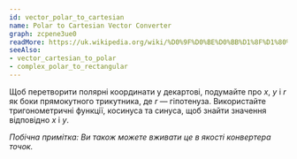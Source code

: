 ```yaml
---
id: vector_polar_to_cartesian
name: Polar to Cartesian Vector Converter
graph: zcpene3ue0
readMore: https://uk.wikipedia.org/wiki/%D0%9F%D0%BE%D0%BB%D1%8F%D1%80%D0%BD%D0%B0_%D1%81%D0%B8%D1%81%D1%82%D0%B5%D0%BC%D0%B0_%D0%BA%D0%BE%D0%BE%D1%80%D0%B4%D0%B8%D0%BD%D0%B0%D1%82#%D0%97%D0%B2'%D1%8F%D0%B7%D0%BE%D0%BA_%D0%BC%D1%96%D0%B6_%D0%B4%D0%B5%D0%BA%D0%B0%D1%80%D1%82%D0%BE%D0%B2%D0%B8%D0%BC%D0%B8_%D1%82%D0%B0_%D0%BF%D0%BE%D0%BB%D1%8F%D1%80%D0%BD%D0%B8%D0%BC%D0%B8_%D0%BA%D0%BE%D0%BE%D1%80%D0%B4%D0%B8%D0%BD%D0%B0%D1%82%D0%B0%D0%BC%D0%B8
seeAlso: 
- vector_cartesian_to_polar
- complex_polar_to_rectangular
---
```


Щоб перетворити полярні координати у декартові, подумайте про *x*, *y* і *r* як боки прямокутного трикутника, де *r* — гіпотенуза. Використайте тригонометричні функції, косинуса та синуса, щоб знайти значення відповідно *x* і *y*.

*Побічна примітка: Ви також можете вживати це в якості конвертера точок.*
